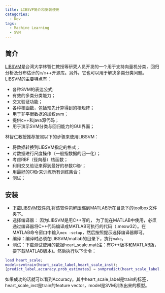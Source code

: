 ```yaml
---
title: LIBSVP简介和安装使用
categories:
  - Dev
tags:
  - Machine Learning
  - SVM
---
```


## 简介
[LIBSVM](http://www.csie.ntu.edu.tw/~cjlin/libsvm/)是台湾大学林智仁教授等研究人员开发的一个用于支持向量机分类，回归分析及分布估计的c/c++开源库。另外，它也可以用于解决多类分类问题。LIBSVM的主要特点有：

* 各种SVM的表达公式;
* 有效的多类分类能力； 
* 交叉验证功能；
* 各种核函数，包括预先计算得到的核矩阵；
* 用于非平衡数据的加权svm；
* 提供c++和java源代码；
* 用于演示SVM分类与回归能力的GUI界面；

林智仁教授推荐按照以下的步骤来使用LIBSVM：

* 将数据转换到LIBSVM指定的格式；
* 对数据进行尺度操作（一般指数据的归一化）；
* 考虑RBF（径向基）核函数；
* 利用交叉验证来得到最好的参数C和r；
* 用最好的C和r来训练所有训练集合；
* 测试；

## 安装

* [下载LIBSVM软件包](https://github.com/cjlin1/libsvm),将该软件包解压缩到MATLAB所在目录下的toolbox文件夹下。
* 选择编译器： 因为LIBSVM是用C++写的， 为了能在MATLAB中使用，必须通过编译器将C++代码编译成MATLAB可执行的代码（.mexw32）。在MATLAB命令窗口中输入`mex -setup`，然后按照提示选择编译器即可。 
* 编译：编译时必须在LIBSVM/matlab的目录下，执行`make`。
* 测试：下载测试使用的数据heart_scale.mat(注：有C++版本和MATLAB版，要下载MATLAB版本)。然后执行以下命令：

```matlab
load heart_scale;
model=svmtrain(heart_scale_label,heart_scale_inst);
[predict_label,accuracy,prob_estimates] = svmpredict(heart_scale_label,heart_scale_inst,model,'b');
```

如果成功的话就可以看到Accuracy。其中heart_scale_label是train的标签，heart_scale_inst是train的feature vector，model是SVM训练出来的模型。
